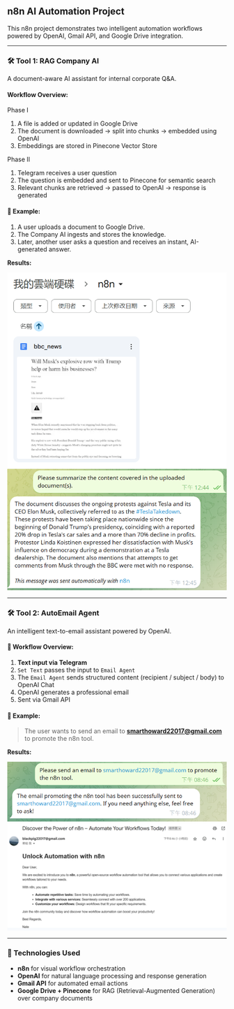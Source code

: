 ## n8n AI Automation Project

This n8n project demonstrates two intelligent automation workflows powered by OpenAI, Gmail API, and Google Drive integration.

---

### 🛠️ Tool 1: **RAG Company AI**

A document-aware AI assistant for internal corporate Q&A.

#### Workflow Overview:

Phase I
1. A file is added or updated in Google Drive
2. The document is downloaded → split into chunks → embedded using OpenAI
3. Embeddings are stored in Pinecone Vector Store

Phase II
1. Telegram receives a user question
2. The question is embedded and sent to Pinecone for semantic search
3. Relevant chunks are retrieved → passed to OpenAI → response is generated

#### 🧠 Example:

1. A user uploads a document to Google Drive.  
2. The Company AI ingests and stores the knowledge.  
3. Later, another user asks a question and receives an instant, AI-generated answer.

**Results:**

![Document Upload](images/image-5.png)  
![Telegram Summary](images/image-2.png)

---

### 🛠️ Tool 2: **AutoEmail Agent**

An intelligent text-to-email assistant powered by OpenAI.

#### 🔄 Workflow Overview:

1. **Text input via Telegram**
2. `Set Text` passes the input to `Email Agent`
3. The `Email Agent` sends structured content (recipient / subject / body) to OpenAI Chat
4. OpenAI generates a professional email 
5. Sent via Gmail API

#### 📩 Example:

> The user wants to send an email to **smarthoward22017@gmail.com** to promote the n8n tool.

**Results:**

![Text via Telegram](images/image.png)  
![Email Generation](images/image-1.png)

---

### 🔗 Technologies Used

* **n8n** for visual workflow orchestration  
* **OpenAI** for natural language processing and response generation  
* **Gmail API** for automated email actions  
* **Google Drive + Pinecone** for RAG (Retrieval-Augmented Generation) over company documents
